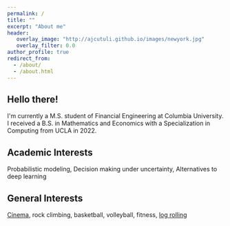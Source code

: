 ```yaml
---
permalink: /
title: ""
excerpt: "About me"
header:
   overlay_image: "http://ajcutuli.github.io/images/newyork.jpg"
   overlay_filter: 0.0
author_profile: true
redirect_from: 
  - /about/
  - /about.html 
---
```


**Hello there!**
---

I'm currently a M.S. student of Financial Engineering at Columbia University. I received a B.S. in Mathematics and Economics with a Specialization in Computing from UCLA in 2022.



**Academic Interests**
---
Probabilistic modeling, Decision making under uncertainty, Alternatives to deep learning



**General Interests**
---

[Cinema](https://letterboxd.com/ajcutuli/), rock climbing, basketball, volleyball, fitness, [log rolling](https://www.instagram.com/stories/highlights/18080647642303348/)

